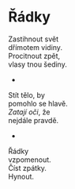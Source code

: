 Řádky
=====

Zastihnout svět  
dřímotem vidiny.  
Procitnout zpět,  
vlasy tnou šediny.

*

Stít tělo, by  
pomohlo se hlavě.  
*Zatají oči*, že  
nejdále pravdě.

*

Řádky  
vzpomenout.  
Číst zpátky.  
Hynout.


